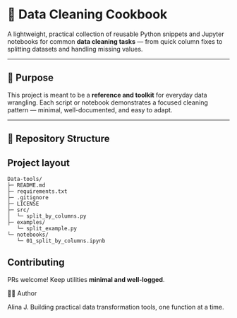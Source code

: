# 🧹 Data Cleaning Cookbook

A lightweight, practical collection of reusable Python snippets and Jupyter notebooks for common **data cleaning tasks** — from quick column fixes to splitting datasets and handling missing values.

---

## 🧠 Purpose

This project is meant to be a **reference and toolkit** for everyday data wrangling.
Each script or notebook demonstrates a focused cleaning pattern — minimal, well-documented, and easy to adapt.

---

## 📁 Repository Structure


## Project layout
```
Data-tools/
├─ README.md
├─ requirements.txt
├─ .gitignore
├─ LICENSE
├─ src/
│  └─ split_by_columns.py
├─ examples/
   └─ split_example.py
└─ notebooks/
   └─ 01_split_by_columns.ipynb
```

## Contributing
PRs welcome! Keep utilities **minimal and well-logged**.

🧑‍💻 Author

Alina J.
Building practical data transformation tools, one function at a time.
